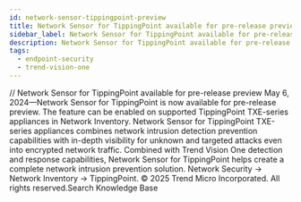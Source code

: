 ```yaml
---
id: network-sensor-tippingpoint-preview
title: Network Sensor for TippingPoint available for pre-release preview
sidebar_label: Network Sensor for TippingPoint available for pre-release preview
description: Network Sensor for TippingPoint available for pre-release preview
tags:
  - endpoint-security
  - trend-vision-one
---
```


/*<![CDATA[*/ $('#title').html($('meta[name=map-description]').attr('content')); /*]]>*/ Network Sensor for TippingPoint available for pre-release preview May 6, 2024—Network Sensor for TippingPoint is now available for pre-release preview. The feature can be enabled on supported TippingPoint TXE-series appliances in Network Inventory. Network Sensor for TippingPoint TXE-series appliances combines network intrusion detection prevention capabilities with in-depth visibility for unknown and targeted attacks even into encrypted network traffic. Combined with Trend Vision One detection and response capabilities, Network Sensor for TippingPoint helps create a complete network intrusion prevention solution. Network Security → Network Inventory → TippingPoint. © 2025 Trend Micro Incorporated. All rights reserved.Search Knowledge Base